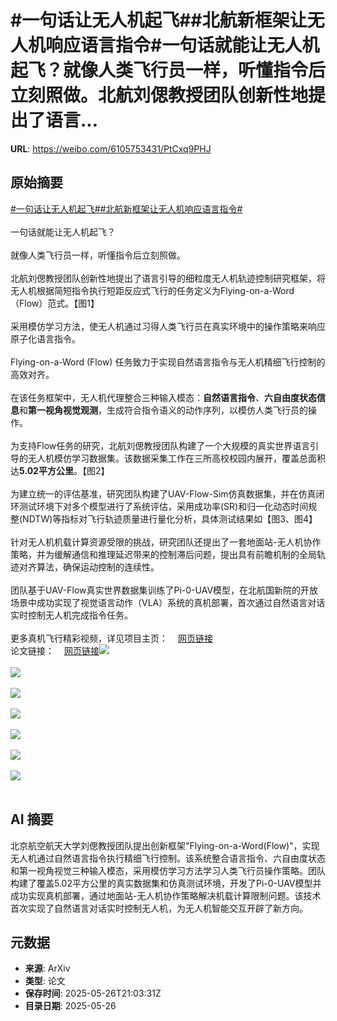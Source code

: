 # #一句话让无人机起飞##北航新框架让无人机响应语言指令#一句话就能让无人机起飞？就像人类飞行员一样，听懂指令后立刻照做。北航刘偲教授团队创新性地提出了语言...

**URL**: https://weibo.com/6105753431/PtCxq9PHJ

## 原始摘要

<a href="https://m.weibo.cn/search?containerid=231522type%3D1%26t%3D10%26q%3D%23%E4%B8%80%E5%8F%A5%E8%AF%9D%E8%AE%A9%E6%97%A0%E4%BA%BA%E6%9C%BA%E8%B5%B7%E9%A3%9E%23&amp;extparam=%23%E4%B8%80%E5%8F%A5%E8%AF%9D%E8%AE%A9%E6%97%A0%E4%BA%BA%E6%9C%BA%E8%B5%B7%E9%A3%9E%23" data-hide=""><span class="surl-text">#一句话让无人机起飞#</span></a><a href="https://m.weibo.cn/search?containerid=231522type%3D1%26t%3D10%26q%3D%23%E5%8C%97%E8%88%AA%E6%96%B0%E6%A1%86%E6%9E%B6%E8%AE%A9%E6%97%A0%E4%BA%BA%E6%9C%BA%E5%93%8D%E5%BA%94%E8%AF%AD%E8%A8%80%E6%8C%87%E4%BB%A4%23&amp;extparam=%23%E5%8C%97%E8%88%AA%E6%96%B0%E6%A1%86%E6%9E%B6%E8%AE%A9%E6%97%A0%E4%BA%BA%E6%9C%BA%E5%93%8D%E5%BA%94%E8%AF%AD%E8%A8%80%E6%8C%87%E4%BB%A4%23" data-hide=""><span class="surl-text">#北航新框架让无人机响应语言指令#</span></a><br><br>一句话就能让无人机起飞？<br><br>就像人类飞行员一样，听懂指令后立刻照做。<br><br>北航刘偲教授团队创新性地提出了语言引导的细粒度无人机轨迹控制研究框架，将无人机根据简短指令执行短距反应式飞行的任务定义为Flying-on-a-Word（Flow）范式。【图1】<br><br>采用模仿学习方法，使无人机通过习得人类飞行员在真实环境中的操作策略来响应原子化语言指令。<br><br>Flying-on-a-Word (Flow) 任务致力于实现自然语言指令与无人机精细飞行控制的高效对齐。<br><br>在该任务框架中，无人机代理整合三种输入模态：**自然语言指令**、**六自由度状态信息**和**第一视角视觉观测**，生成符合指令语义的动作序列，以模仿人类飞行员的操作。<br><br>为支持Flow任务的研究，北航刘偲教授团队构建了一个大规模的真实世界语言引导的无人机模仿学习数据集。该数据采集工作在三所高校校园内展开，覆盖总面积达**5.02平方公里**。【图2】<br><br>为建立统一的评估基准，研究团队构建了UAV-Flow-Sim仿真数据集，并在仿真闭环测试环境下对多个模型进行了系统评估，采用成功率(SR)和归一化动态时间规整(NDTW)等指标对飞行轨迹质量进行量化分析，具体测试结果如【图3、图4】<br><br>针对无人机机载计算资源受限的挑战，研究团队还提出了一套地面站-无人机协作策略，并为缓解通信和推理延迟带来的控制滞后问题，提出具有前瞻机制的全局轨迹对齐算法，确保运动控制的连续性。<br><br>团队基于UAV-Flow真实世界数据集训练了Pi-0-UAV模型，在北航国新院的开放场景中成功实现了视觉语言动作（VLA）系统的真机部署，首次通过自然语言对话实时控制无人机完成指令任务。<br><br>更多真机飞行精彩视频，详见项目主页：<a href="https://weibo.cn/sinaurl?u=https%3A%2F%2Fprince687028.github.io%2FUAV-Flow%2F" data-hide=""><span class="url-icon"><img style="width: 1rem;height: 1rem" src="https://h5.sinaimg.cn/upload/2015/09/25/3/timeline_card_small_web_default.png" referrerpolicy="no-referrer"></span><span class="surl-text">网页链接</span></a><br>论文链接：<a href="https://weibo.cn/sinaurl?u=https%3A%2F%2Farxiv.org%2Fabs%2F2505.15725" data-hide=""><span class="url-icon"><img style="width: 1rem;height: 1rem" src="https://h5.sinaimg.cn/upload/2015/09/25/3/timeline_card_small_web_default.png" referrerpolicy="no-referrer"></span><span class="surl-text">网页链接</span></a><img style="" src="https://tvax1.sinaimg.cn/large/006Fd7o3gy1i1szvip3zbj30j607aqch.jpg" referrerpolicy="no-referrer"><br><br><img style="" src="https://tvax3.sinaimg.cn/large/006Fd7o3gy1i1szvk3cesj30j608n7cn.jpg" referrerpolicy="no-referrer"><br><br><img style="" src="https://tvax4.sinaimg.cn/large/006Fd7o3gy1i1szvlqkdzj30j609cqb5.jpg" referrerpolicy="no-referrer"><br><br><img style="" src="https://tvax2.sinaimg.cn/large/006Fd7o3gy1i1szvnen5yj30gk07y441.jpg" referrerpolicy="no-referrer"><br><br><img style="" src="https://tvax2.sinaimg.cn/large/006Fd7o3gy1i1szwpf9k8g30b4069b2h.gif" referrerpolicy="no-referrer"><br><br><img style="" src="https://tvax1.sinaimg.cn/large/006Fd7o3gy1i1szwmz2fmg30b4069u13.gif" referrerpolicy="no-referrer"><br><br><img style="" src="https://tvax3.sinaimg.cn/large/006Fd7o3gy1i1szwnebowg30b40697wo.gif" referrerpolicy="no-referrer"><br><br>

## AI 摘要

北京航空航天大学刘偲教授团队提出创新框架"Flying-on-a-Word(Flow)"，实现无人机通过自然语言指令执行精细飞行控制。该系统整合语言指令、六自由度状态和第一视角视觉三种输入模态，采用模仿学习方法学习人类飞行员操作策略。团队构建了覆盖5.02平方公里的真实数据集和仿真测试环境，开发了Pi-0-UAV模型并成功实现真机部署，通过地面站-无人机协作策略解决机载计算限制问题。该技术首次实现了自然语言对话实时控制无人机，为无人机智能交互开辟了新方向。

## 元数据

- **来源**: ArXiv
- **类型**: 论文
- **保存时间**: 2025-05-26T21:03:31Z
- **目录日期**: 2025-05-26

